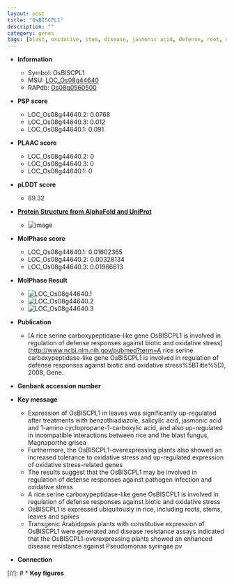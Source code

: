 ```yaml
---
layout: post
title: "OsBISCPL1"
description: ""
category: genes
tags: [blast, oxidative, stem, disease, jasmonic acid, defense, root, salicylic acid, disease resistance, defense response, jasmonic]
---
```


* **Information**  
    + Symbol: OsBISCPL1  
    + MSU: [LOC_Os08g44640](http://rice.plantbiology.msu.edu/cgi-bin/ORF_infopage.cgi?orf=LOC_Os08g44640)  
    + RAPdb: [Os08g0560500](http://rapdb.dna.affrc.go.jp/viewer/gbrowse_details/irgsp1?name=Os08g0560500)  

* **PSP score**  
    + LOC_Os08g44640.2: 0.0768 
    + LOC_Os08g44640.3: 0.012 
    + LOC_Os08g44640.1: 0.091 

* **PLAAC score**  
    + LOC_Os08g44640.2: 0 
    + LOC_Os08g44640.3: 0 
    + LOC_Os08g44640.1: 0 

* **pLDDT score**
    + 89.32

* **[Protein Structure from AlphaFold and UniProt](https://www.uniprot.org/uniprotkb/Q6YYX5/entry#structure)**
    + ![image](https://ricepsp.github.io/images/Q6/AF-Q6YYX5-F1.png)

* **MolPhase score**
    + LOC_Os08g44640.1: 0.01602365
    + LOC_Os08g44640.2: 0.00328134
    + LOC_Os08g44640.3: 0.01966613

* **MolPhase Result**
    + ![LOC_Os08g44640.1](https://304243504.github.io/Pictures/LOC_Os08g/LOC_Os08g44640.1.png)
    + ![LOC_Os08g44640.2](https://304243504.github.io/Pictures/LOC_Os08g/LOC_Os08g44640.2.png)
    + ![LOC_Os08g44640.3](https://304243504.github.io/Pictures/LOC_Os08g/LOC_Os08g44640.3.png)

* **Publication**  
    + [A rice serine carboxypeptidase-like gene OsBISCPL1 is involved in regulation of defense responses against biotic and oxidative stress](http://www.ncbi.nlm.nih.gov/pubmed?term=A rice serine carboxypeptidase-like gene OsBISCPL1 is involved in regulation of defense responses against biotic and oxidative stress%5BTitle%5D), 2008, Gene.

* **Genbank accession number**  

* **Key message**  
    + Expression of OsBISCPL1 in leaves was significantly up-regulated after treatments with benzothiadiazole, salicylic acid, jasmonic acid and 1-amino cyclopropane-1-carboxylic acid, and also up-regulated in incompatible interactions between rice and the blast fungus, Magnaporthe grisea
    + Furthermore, the OsBISCPL1-overexpressing plants also showed an increased tolerance to oxidative stress and up-regulated expression of oxidative stress-related genes
    + The results suggest that the OsBISCPL1 may be involved in regulation of defense responses against pathogen infection and oxidative stress
    + A rice serine carboxypeptidase-like gene OsBISCPL1 is involved in regulation of defense responses against biotic and oxidative stress
    + OsBISCPL1 is expressed ubiquitously in rice, including roots, stems, leaves and spikes
    + Transgenic Arabidopsis plants with constitutive expression of OsBISCPL1 were generated and disease resistance assays indicated that the OsBISCPL1-overexpressing plants showed an enhanced disease resistance against Pseudomonas syringae pv

* **Connection**  

[//]: # * **Key figures**  


